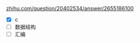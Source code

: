 


[zhihu.com/question/20402534/answer/2655186100](https://www.zhihu.com/question/20402534/answer/2655186100)

- [x] c
- [ ]  数据结构
- [ ]  汇编